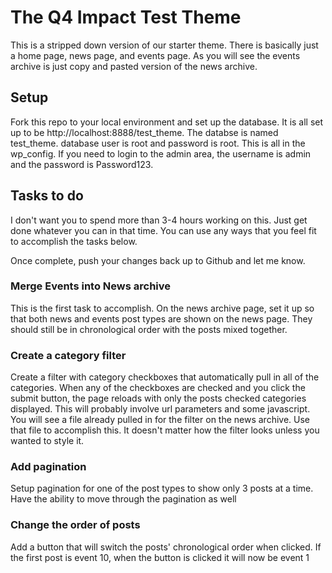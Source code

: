 # The Q4 Impact Test Theme
This is a stripped down version of our starter theme. There is basically just a home page, news page, and events page. As you will see the events archive is just copy and pasted version of the news archive. 

## Setup
Fork this repo to your local environment and set up the database. It is all set up to be http://localhost:8888/test_theme. The databse is named test_theme. database user is root and password is root. This is all in the wp_config. If you need to login to the admin area, the username is admin and the password is Password123.

## Tasks to do
I don't want you to spend more than 3-4 hours working on this. Just get done whatever you can in that time. You can use any ways that you feel fit to accomplish the tasks below. 

Once complete, push your changes back up to Github and let me know. 

### Merge Events into News archive
This is the first task to accomplish. On the news archive page, set it up so that both news and events post types are shown on the news page. They should still be in chronological order with the posts mixed together. 

### Create a category filter
Create a filter with category checkboxes that automatically pull in all of the categories. When any of the checkboxes are checked and you click the submit button, the page reloads with only the posts checked categories displayed. This will probably involve url parameters and some javascript. You will see a file already pulled in for the filter on the news archive. Use that file to accomplish this. It doesn't matter how the filter looks unless you wanted to style it. 

### Add pagination
Setup pagination for one of the post types to show only 3 posts at a time. Have the ability to move through the pagination as well

### Change the order of posts
Add a button that will switch the posts' chronological order when clicked. If the first post is event 10, when the button is clicked it will now be event 1
